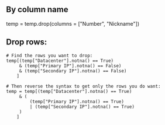 ## By column name
temp = temp.drop(columns = ["Number", "Nickname"])

## Drop rows:
~~~
# Find the rows you want to drop:
temp[(temp["Datacenter"].notna() == True) 
     & (temp["Primary IP"].notna() == False)
     & (temp["Secondary IP"].notna() == False)
    ]

# Then reverse the syntax to get only the rows you do want:
temp = temp[(temp["Datacenter"].notna() == True) 
     & (
         (temp["Primary IP"].notna() == True)
         | (temp["Secondary IP"].notna() == True)
     )
    ]
~~~
